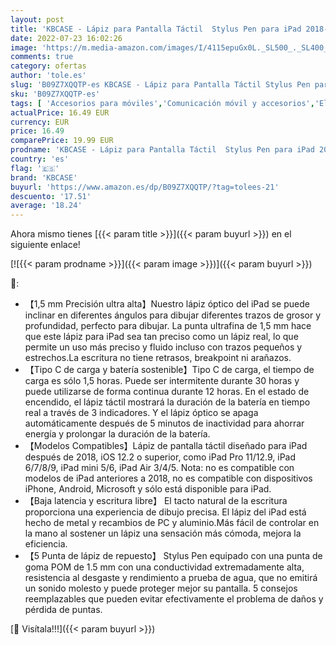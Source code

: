 ```yaml
---
layout: post
title: 'KBCASE - Lápiz para Pantalla Táctil  Stylus Pen para iPad 2018-2022  iPad Pencil con Función Detección de Inclinación  con iPad 9/8/7/6th Gen  iPad Mini 6/5th  iPad Pro 12.9/11  5 Puntas Reemplazables'
date: 2022-07-23 16:02:26
image: 'https://m.media-amazon.com/images/I/4115epuGx0L._SL500_._SL400_.jpg'
comments: true
category: ofertas
author: 'tole.es'
slug: 'B09Z7XQQTP-es KBCASE - Lápiz para Pantalla Táctil Stylus Pen para iPad...'
sku: 'B09Z7XQQTP-es'
tags: [ 'Accesorios para móviles','Comunicación móvil y accesorios','Electrónica','Punteros para móviles','ipad','kbcase','🇪🇸', ]
actualPrice: 16.49 EUR
currency: EUR
price: 16.49
comparePrice: 19.99 EUR
prodname: 'KBCASE - Lápiz para Pantalla Táctil  Stylus Pen para iPad 2018-2022  iPad Pencil con Función Detección de Inclinación  con iPad 9/8/7/6th Gen  iPad Mini 6/5th  iPad Pro 12.9/11  5 Puntas Reemplazables'
country: 'es'
flag: '🇪🇸'
brand: 'KBCASE'
buyurl: 'https://www.amazon.es/dp/B09Z7XQQTP/?tag=tolees-21'
descuento: '17.51'
average: '18.24'
---
```


Ahora mismo tienes [{{< param title >}}]({{< param buyurl >}}) en el siguiente enlace!

[![{{< param prodname >}}]({{< param image >}})]({{< param buyurl >}})

🔎:

- 【1,5 mm Precisión ultra alta】Nuestro lápiz óptico del iPad se puede inclinar en diferentes ángulos para dibujar diferentes trazos de grosor y profundidad, perfecto para dibujar. La punta ultrafina de 1,5 mm hace que este lápiz para iPad sea tan preciso como un lápiz real, lo que permite un uso más preciso y fluido incluso con trazos pequeños y estrechos.La escritura no tiene retrasos, breakpoint ni arañazos.
- 【Tipo C de carga y batería sostenible】Tipo C de carga, el tiempo de carga es sólo 1,5 horas. Puede ser intermitente durante 30 horas y puede utilizarse de forma continua durante 12 horas. En el estado de encendido, el lápiz táctil mostrará la duración de la batería en tiempo real a través de 3 indicadores. Y el lápiz óptico se apaga automáticamente después de 5 minutos de inactividad para ahorrar energía y prolongar la duración de la batería.
- 【Modelos Compatibles】Lápiz de pantalla táctil diseñado para iPad después de 2018, iOS 12.2 o superior, como iPad Pro 11/12.9, iPad 6/7/8/9, iPad mini 5/6, iPad Air 3/4/5. Nota: no es compatible con modelos de iPad anteriores a 2018, no es compatible con dispositivos iPhone, Android, Microsoft y sólo está disponible para iPad.
- 【Baja latencia y escritura libre】 El tacto natural de la escritura proporciona una experiencia de dibujo precisa. El lápiz del iPad está hecho de metal y recambios de PC y aluminio.Más fácil de controlar en la mano al sostener un lápiz una sensación más cómoda, mejora la eficiencia.
- 【5 Punta de lápiz de repuesto】 Stylus Pen equipado con una punta de goma POM de 1.5 mm con una conductividad extremadamente alta, resistencia al desgaste y rendimiento a prueba de agua, que no emitirá un sonido molesto y puede proteger mejor su pantalla. 5 consejos reemplazables que pueden evitar efectivamente el problema de daños y pérdida de puntas.

[🛒 Visítala!!!]({{< param buyurl >}})
